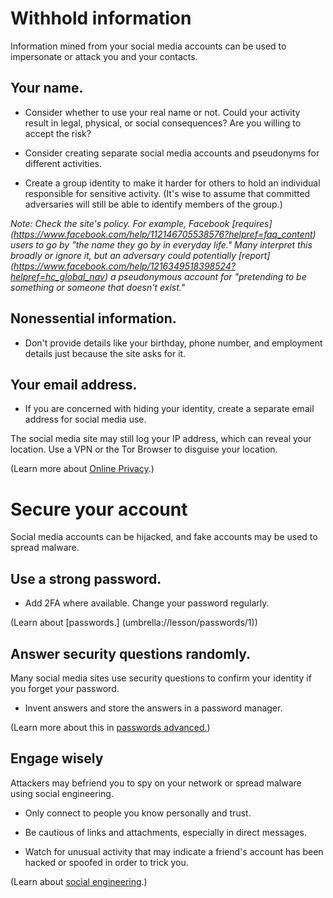 [Title]: # (Take care registering)
[Order]: # (1)

# Withhold information

Information mined from your social media accounts can be used to impersonate or attack you and your contacts.

## Your name.

*   Consider whether to use your real name or not. Could your activity result in legal, physical, or social consequences? Are you willing to accept the risk? 

*   Consider creating separate social media accounts and pseudonyms for different activities. 

* Create a group identity to make it harder for others to hold an individual responsible for sensitive activity. (It's wise to assume that committed adversaries will still be able to identify members of the group.)     

*Note: Check the site's policy. For example, Facebook [requires] (https://www.facebook.com/help/112146705538576?helpref=faq_content) users to go by "the name they go by in everyday life." Many interpret this broadly or ignore it, but an adversary could potentially [report] (https://www.facebook.com/help/1216349518398524?helpref=hc_global_nav) a pseudonymous account for "pretending to be something or someone that doesn't exist."*

## Nonessential information.

*   Don't provide details like your birthday, phone number, and employment details just because the site asks for it. 

## Your email address.

*   If you are concerned with hiding your identity, create a separate email address for social media use. 

The social media site may still log your IP address, which can reveal your location. Use a VPN or the Tor Browser to disguise your location.

(Learn more about [Online Privacy](umbrella://communications/online-privacy).)

# Secure your account

Social media accounts can be hijacked, and fake accounts may be used to spread malware. 

## Use a strong password. 

*   Add 2FA where available. Change your password regularly. 

(Learn about [passwords.] (umbrella://lesson/passwords/1))

## Answer security questions randomly.

Many social media sites use security questions to confirm your identity if you forget your password. 

*	Invent answers and store the answers in a password manager. 

(Learn more about this in [passwords advanced.](umbrella://lesson/passwords/1)) 

## Engage wisely

Attackers may befriend you to spy on your network or spread malware using social engineering. 

*   Only connect to people you know personally and trust. 

*	Be cautious of links and attachments, especially in direct messages. 

* Watch for unusual activity that may indicate a friend's account has been hacked or spoofed in order to trick you.  

(Learn about [social engineering](umbrella://communications/phishing/beginner/social-engineering).)
